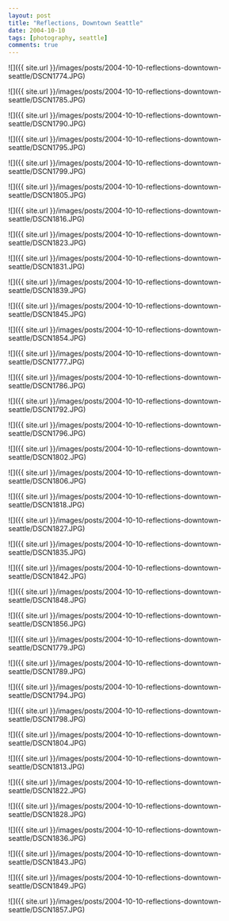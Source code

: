 ```yaml
---
layout: post
title: "Reflections, Downtown Seattle"
date: 2004-10-10
tags: [photography, seattle]
comments: true
---
```

![]({{ site.url }}/images/posts/2004-10-10-reflections-downtown-seattle/DSCN1774.JPG)

![]({{ site.url }}/images/posts/2004-10-10-reflections-downtown-seattle/DSCN1785.JPG)

![]({{ site.url }}/images/posts/2004-10-10-reflections-downtown-seattle/DSCN1790.JPG)

![]({{ site.url }}/images/posts/2004-10-10-reflections-downtown-seattle/DSCN1795.JPG)

![]({{ site.url }}/images/posts/2004-10-10-reflections-downtown-seattle/DSCN1799.JPG)

![]({{ site.url }}/images/posts/2004-10-10-reflections-downtown-seattle/DSCN1805.JPG)

![]({{ site.url }}/images/posts/2004-10-10-reflections-downtown-seattle/DSCN1816.JPG)

![]({{ site.url }}/images/posts/2004-10-10-reflections-downtown-seattle/DSCN1823.JPG)

![]({{ site.url }}/images/posts/2004-10-10-reflections-downtown-seattle/DSCN1831.JPG)

![]({{ site.url }}/images/posts/2004-10-10-reflections-downtown-seattle/DSCN1839.JPG)

![]({{ site.url }}/images/posts/2004-10-10-reflections-downtown-seattle/DSCN1845.JPG)

![]({{ site.url }}/images/posts/2004-10-10-reflections-downtown-seattle/DSCN1854.JPG)

![]({{ site.url }}/images/posts/2004-10-10-reflections-downtown-seattle/DSCN1777.JPG)

![]({{ site.url }}/images/posts/2004-10-10-reflections-downtown-seattle/DSCN1786.JPG)

![]({{ site.url }}/images/posts/2004-10-10-reflections-downtown-seattle/DSCN1792.JPG)

![]({{ site.url }}/images/posts/2004-10-10-reflections-downtown-seattle/DSCN1796.JPG)

![]({{ site.url }}/images/posts/2004-10-10-reflections-downtown-seattle/DSCN1802.JPG)

![]({{ site.url }}/images/posts/2004-10-10-reflections-downtown-seattle/DSCN1806.JPG)

![]({{ site.url }}/images/posts/2004-10-10-reflections-downtown-seattle/DSCN1818.JPG)

![]({{ site.url }}/images/posts/2004-10-10-reflections-downtown-seattle/DSCN1827.JPG)

![]({{ site.url }}/images/posts/2004-10-10-reflections-downtown-seattle/DSCN1835.JPG)

![]({{ site.url }}/images/posts/2004-10-10-reflections-downtown-seattle/DSCN1842.JPG)

![]({{ site.url }}/images/posts/2004-10-10-reflections-downtown-seattle/DSCN1848.JPG)

![]({{ site.url }}/images/posts/2004-10-10-reflections-downtown-seattle/DSCN1856.JPG)

![]({{ site.url }}/images/posts/2004-10-10-reflections-downtown-seattle/DSCN1779.JPG)

![]({{ site.url }}/images/posts/2004-10-10-reflections-downtown-seattle/DSCN1789.JPG)

![]({{ site.url }}/images/posts/2004-10-10-reflections-downtown-seattle/DSCN1794.JPG)

![]({{ site.url }}/images/posts/2004-10-10-reflections-downtown-seattle/DSCN1798.JPG)

![]({{ site.url }}/images/posts/2004-10-10-reflections-downtown-seattle/DSCN1804.JPG)

![]({{ site.url }}/images/posts/2004-10-10-reflections-downtown-seattle/DSCN1813.JPG)

![]({{ site.url }}/images/posts/2004-10-10-reflections-downtown-seattle/DSCN1822.JPG)

![]({{ site.url }}/images/posts/2004-10-10-reflections-downtown-seattle/DSCN1828.JPG)

![]({{ site.url }}/images/posts/2004-10-10-reflections-downtown-seattle/DSCN1836.JPG)

![]({{ site.url }}/images/posts/2004-10-10-reflections-downtown-seattle/DSCN1843.JPG)

![]({{ site.url }}/images/posts/2004-10-10-reflections-downtown-seattle/DSCN1849.JPG)

![]({{ site.url }}/images/posts/2004-10-10-reflections-downtown-seattle/DSCN1857.JPG)

